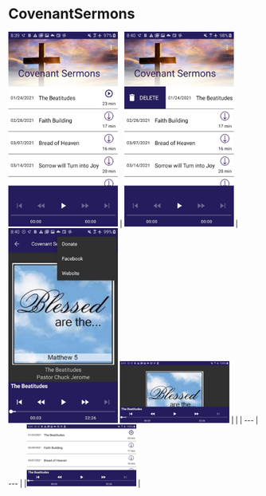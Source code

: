 # CovenantSermons

<img src="app/src/main/res/drawable/github_portrait_list_play.jpg" width=220> |
<img src="app/src/main/res/drawable/github_portrait_list_delete.jpg" width=220> |
<img src="app/src/main/res/drawable/github_portrait_detail_menu.jpg" width=220>
<img src="app/src/main/res/drawable/github_landscape_detail.jpg" width=220> | |
| ---      | ---       |
|<img src="app/src/main/res/drawable/github_landscape_list.jpg" width=220> |
